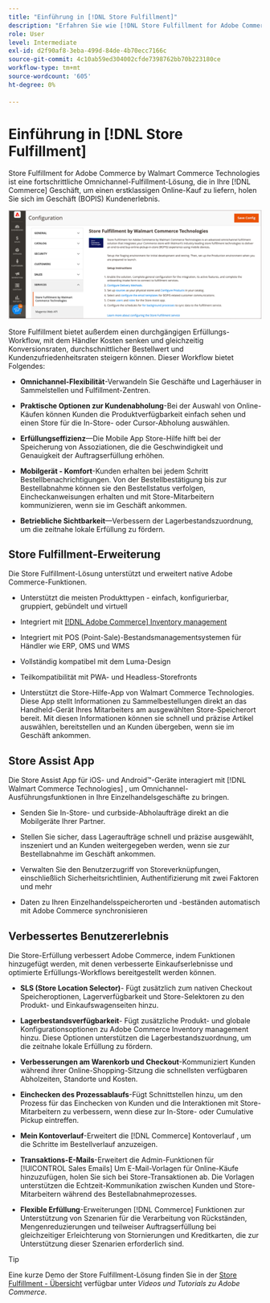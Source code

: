 ```yaml
---
title: "Einführung in [!DNL Store Fulfillment]"
description: "Erfahren Sie wie [!DNL Store Fulfillment for Adobe Commerce by Walmart Commerce Technologies] unterstützt Online-Einkauf, Abholung im Geschäft (BOPIS) für Kunden. Verwenden Sie die Store Assist Mobile, um die BOPIS-Erfüllung und Auftragsverarbeitung für Store-Mitarbeiter und Commerce-Kunden zu optimieren."
role: User
level: Intermediate
exl-id: d2f90af8-3eba-499d-84de-4b70ecc7166c
source-git-commit: 4c10ab59ed304002cfde7398762bb70b223180ce
workflow-type: tm+mt
source-wordcount: '605'
ht-degree: 0%

---
```


# Einführung in [!DNL Store Fulfillment]

Store Fulfillment for Adobe Commerce by Walmart Commerce Technologies ist eine fortschrittliche Omnichannel-Fulfillment-Lösung, die in Ihre [!DNL Commerce] Geschäft, um einen erstklassigen Online-Kauf zu liefern, holen Sie sich im Geschäft (BOPIS) Kundenerlebnis.

![Admin-Konfiguration der Adobe der Store-Fulfillment-Lösung](assets/store-fulfillment-admin-home.png)

Store Fulfillment bietet außerdem einen durchgängigen Erfüllungs-Workflow, mit dem Händler Kosten senken und gleichzeitig Konversionsraten, durchschnittlicher Bestellwert und Kundenzufriedenheitsraten steigern können. Dieser Workflow bietet Folgendes:

* **Omnichannel-Flexibilität**-Verwandeln Sie Geschäfte und Lagerhäuser in Sammelstellen und Fulfillment-Zentren.

* **Praktische Optionen zur Kundenabholung**-Bei der Auswahl von Online-Käufen können Kunden die Produktverfügbarkeit einfach sehen und einen Store für die In-Store- oder Cursor-Abholung auswählen.

* **Erfüllungseffizienz**—Die Mobile App Store-Hilfe hilft bei der Speicherung von Assoziationen, die die Geschwindigkeit und Genauigkeit der Auftragserfüllung erhöhen.

* **Mobilgerät - Komfort**-Kunden erhalten bei jedem Schritt Bestellbenachrichtigungen. Von der Bestellbestätigung bis zur Bestellabnahme können sie den Bestellstatus verfolgen, Eincheckanweisungen erhalten und mit Store-Mitarbeitern kommunizieren, wenn sie im Geschäft ankommen.

* **Betriebliche Sichtbarkeit**—Verbessern der Lagerbestandszuordnung, um die zeitnahe lokale Erfüllung zu fördern.

## Store Fulfillment-Erweiterung

Die Store Fulfillment-Lösung unterstützt und erweitert native Adobe Commerce-Funktionen.

* Unterstützt die meisten Produkttypen - einfach, konfigurierbar, gruppiert, gebündelt und virtuell

* Integriert mit [[!DNL Adobe Commerce] Inventory management](https://docs.magento.com/user-guide/catalog/inventory-learn-more.html)

* Integriert mit POS (Point-Sale)-Bestandsmanagementsystemen für Händler wie ERP, OMS und WMS

* Vollständig kompatibel mit dem Luma-Design

* Teilkompatibilität mit PWA- und Headless-Storefronts

* Unterstützt die Store-Hilfe-App von Walmart Commerce Technologies. Diese App stellt Informationen zu Sammelbestellungen direkt an das Handheld-Gerät Ihres Mitarbeiters am ausgewählten Store-Speicherort bereit. Mit diesen Informationen können sie schnell und präzise Artikel auswählen, bereitstellen und an Kunden übergeben, wenn sie im Geschäft ankommen.

## Store Assist App

Die Store Assist App für iOS- und Android™-Geräte interagiert mit [!DNL Walmart Commerce Technologies] , um Omnichannel-Ausführungsfunktionen in Ihre Einzelhandelsgeschäfte zu bringen.

* Senden Sie In-Store- und curbside-Abholaufträge direkt an die Mobilgeräte Ihrer Partner.

* Stellen Sie sicher, dass Lageraufträge schnell und präzise ausgewählt, inszeniert und an Kunden weitergegeben werden, wenn sie zur Bestellabnahme im Geschäft ankommen.

* Verwalten Sie den Benutzerzugriff von Storeverknüpfungen, einschließlich Sicherheitsrichtlinien, Authentifizierung mit zwei Faktoren und mehr

* Daten zu Ihren Einzelhandelsspeicherorten und -beständen automatisch mit Adobe Commerce synchronisieren

## Verbessertes Benutzererlebnis

Die Store-Erfüllung verbessert Adobe Commerce, indem Funktionen hinzugefügt werden, mit denen verbesserte Einkaufserlebnisse und optimierte Erfüllungs-Workflows bereitgestellt werden können.

* **SLS (Store Location Selector)**- Fügt zusätzlich zum nativen Checkout Speicheroptionen, Lagerverfügbarkeit und Store-Selektoren zu den Produkt- und Einkaufswagenseiten hinzu.

* **Lagerbestandsverfügbarkeit**- Fügt zusätzliche Produkt- und globale Konfigurationsoptionen zu Adobe Commerce Inventory management hinzu. Diese Optionen unterstützen die Lagerbestandszuordnung, um die zeitnahe lokale Erfüllung zu fördern.

* **Verbesserungen am Warenkorb und Checkout**-Kommuniziert Kunden während ihrer Online-Shopping-Sitzung die schnellsten verfügbaren Abholzeiten, Standorte und Kosten.

* **Einchecken des Prozessablaufs**-Fügt Schnittstellen hinzu, um den Prozess für das Einchecken von Kunden und die Interaktionen mit Store-Mitarbeitern zu verbessern, wenn diese zur In-Store- oder Cumulative Pickup eintreffen.

* **Mein Kontoverlauf**-Erweitert die [!DNL Commerce] Kontoverlauf , um die Schritte im Bestellverlauf anzuzeigen.

* **Transaktions-E-Mails**-Erweitert die Admin-Funktionen für [!UICONTROL Sales Emails] Um E-Mail-Vorlagen für Online-Käufe hinzuzufügen, holen Sie sich bei Store-Transaktionen ab. Die Vorlagen unterstützen die Echtzeit-Kommunikation zwischen Kunden und Store-Mitarbeitern während des Bestellabnahmeprozesses.

* **Flexible Erfüllung**-Erweiterungen [!DNL Commerce] Funktionen zur Unterstützung von Szenarien für die Verarbeitung von Rückständen, Mengenreduzierungen und teilweiser Auftragserfüllung bei gleichzeitiger Erleichterung von Stornierungen und Kreditkarten, die zur Unterstützung dieser Szenarien erforderlich sind.

>[!TIP]
>
> Eine kurze Demo der Store Fulfillment-Lösung finden Sie in der [Store Fulfillment - Übersicht](https://experienceleague.adobe.com/docs/commerce-learn/tutorials/orders/store-fulfillment.html) verfügbar unter _Videos und Tutorials zu Adobe Commerce_.


